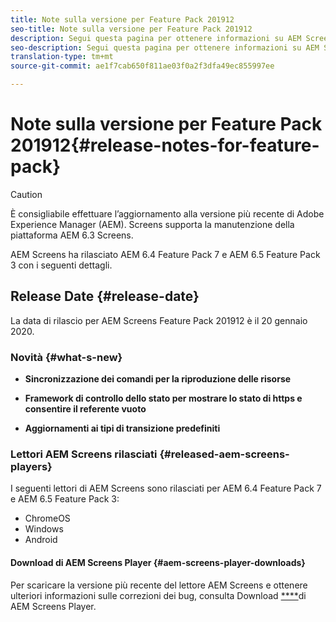 ```yaml
---
title: Note sulla versione per Feature Pack 201912
seo-title: Note sulla versione per Feature Pack 201912
description: Segui questa pagina per ottenere informazioni su AEM Screens Feature Pack 201912, rilasciato il 20 gennaio 2020.
seo-description: Segui questa pagina per ottenere informazioni su AEM Screens Feature Pack 201912, rilasciato il 20 gennaio 2020.
translation-type: tm+mt
source-git-commit: ae1f7cab650f811ae03f0a2f3dfa49ec855997ee

---
```



# Note sulla versione per Feature Pack 201912{#release-notes-for-feature-pack}

>[!CAUTION]
>
>È consigliabile effettuare l’aggiornamento alla versione più recente di Adobe Experience Manager (AEM). Screens supporta la manutenzione della piattaforma AEM 6.3 Screens.

AEM Screens ha rilasciato AEM 6.4 Feature Pack 7 e AEM 6.5 Feature Pack 3 con i seguenti dettagli.

## Release Date {#release-date}

La data di rilascio per AEM Screens Feature Pack 201912 è il 20 gennaio 2020.

### Novità {#what-s-new}

* **Sincronizzazione dei comandi per la riproduzione delle risorse**


* **Framework di controllo dello stato per mostrare lo stato di https e consentire il referente vuoto**



* **Aggiornamenti ai tipi di transizione predefiniti**



### Lettori AEM Screens rilasciati {#released-aem-screens-players}

I seguenti lettori di AEM Screens sono rilasciati per AEM 6.4 Feature Pack 7 e AEM 6.5 Feature Pack 3:

* ChromeOS
* Windows
* Android

#### Download di AEM Screens Player {#aem-screens-player-downloads}

Per scaricare la versione più recente del lettore AEM Screens e ottenere ulteriori informazioni sulle correzioni dei bug, consulta Download [****](https://download.macromedia.com/screens/)di AEM Screens Player.
